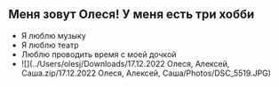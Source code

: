 ## Меня зовут Олеся! У меня есть три хобби
- Я люблю музыку
- Я люблю театр
- Люблю проводить время с моей дочкой
- ![](../Users/olesj/Downloads/17.12.2022 Олеся, Алексей, Саша.zip/17.12.2022 Олеся, Алексей, Саша/Photos/DSC_5519.JPG)
